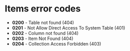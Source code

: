 # Items error codes

- **0200** - Table not found (404)
- **0201** - Not Allow Direct Access To System Table (401)
- **0202** - Column not found (404)
- **0203** - Item Not Found (404)
- **0204** - Collection Access Forbidden (403)
